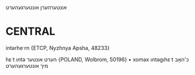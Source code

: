 אונטערהערן
אונטערגעהערט

CENTRAL
========

intərheˑrn {ETCP, Nyzhnya Apsha, 48233}

hɛˑt ɩntə הערט אונטער {POLAND, Wolbrom, 50196}
	•	xoməx ɩntəgɩhɛˑt כ'האָב מיך אונטערגעהערט

